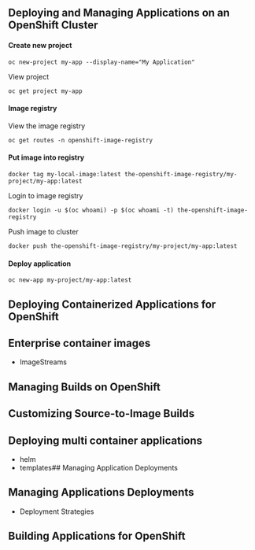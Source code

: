 ## Deploying and Managing Applications on an OpenShift Cluster
#### Create new project
```
oc new-project my-app --display-name="My Application"
```
View project
```
oc get project my-app
```

#### Image registry
View the image registry
```
oc get routes -n openshift-image-registry
```

#### Put image into registry
```
docker tag my-local-image:latest the-openshift-image-registry/my-project/my-app:latest
```
Login to image registry
```
docker login -u $(oc whoami) -p $(oc whoami -t) the-openshift-image-registry
```
Push image to cluster
```
docker push the-openshift-image-registry/my-project/my-app:latest
```

#### Deploy application
```
oc new-app my-project/my-app:latest
```


## Deploying Containerized Applications for OpenShift
## Enterprise container images
- ImageStreams

## Managing Builds on OpenShift 
## Customizing Source-to-Image Builds

## Deploying multi container applications
- helm
- templates## Managing Application Deployments 

## Managing Applications Deployments
- Deployment Strategies

## Building Applications for OpenShift
